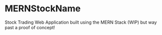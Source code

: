 # MERNStockName
Stock Trading Web Application built using the MERN Stack (WIP) but way past a proof of concept!
